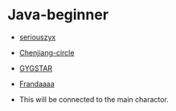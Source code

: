 # Java-beginner


- [seriouszyx](https://github.com/seriouszyx)
- [Chenjiang-circle](http://github.com/Chenjiang-circle)
- [GYGSTAR](https://github.com/GYGSTAR)
- [Frandaaaa](https://github.com/Frandaaaa)

- This will be connected to the main charactor.
